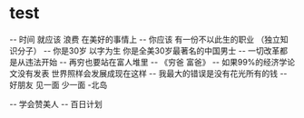 test
====
-- 时间 就应该 浪费 在美好的事情上
-- 你应该 有一份不以此生的职业 （独立知识分子）
-- 你是30岁 以字为生 你是全美30岁最著名的中国男士 
-- 一切改革都是从违法开始 
-- 再穷也要站在富人堆里 -- 《穷爸 富爸》
-- 如果99%的经济学论文没有发表 世界照样会发展成现在这样
-- 我最大的错误是没有花光所有的钱
-- 好朋友 见一面 少一面 -北岛

-- 学会赞美人 
-- 百日计划
